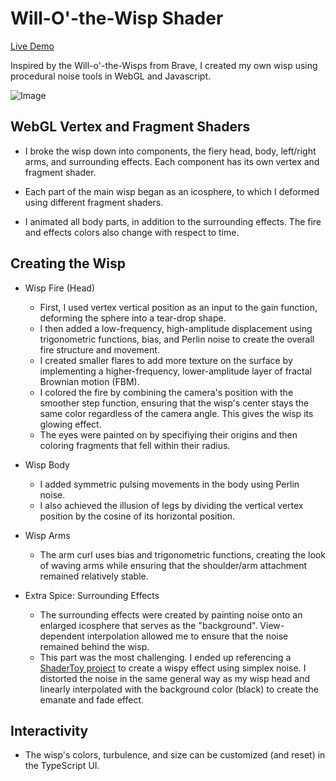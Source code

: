 # Will-O'-the-Wisp Shader

[Live Demo](https://yuhanliu-tech.github.io/will-o-wisp-shader/)

Inspired by the Will-o'-the-Wisps from Brave, I created my own wisp using procedural noise tools in WebGL and Javascript. 

![Image](https://github.com/yuhanliu-tech/will-o-wisp-shader/blob/master/wisp.png)

## WebGL Vertex and Fragment Shaders

* I broke the wisp down into components, the fiery head, body, left/right arms, and surrounding effects. Each component has its own vertex and fragment shader.

* Each part of the main wisp began as an icosphere, to which I deformed using different fragment shaders.

* I animated all body parts, in addition to the surrounding effects. The fire and effects colors also change with respect to time. 

## Creating the Wisp

* Wisp Fire (Head)

  * First, I used vertex vertical position as an input to the gain function, deforming the sphere into a tear-drop shape. 
  * I then added a low-frequency, high-amplitude displacement using trigonometric functions, bias, and Perlin noise to create the overall fire structure and movement.
  * I created smaller flares to add more texture on the surface by implementing a higher-frequency, lower-amplitude layer of fractal Brownian motion (FBM).
  * I colored the fire by combining the camera's position with the smoother step function, ensuring that the wisp's center stays the same color regardless of the camera angle. This gives the wisp its glowing effect.
  * The eyes were painted on by specifiying their origins and then coloring fragments that fell within their radius.

* Wisp Body

  * I added symmetric pulsing movements in the body using Perlin noise.
  * I also achieved the illusion of legs by dividing the vertical vertex position by the cosine of its horizontal position.
 
* Wisp Arms

  * The arm curl uses bias and trigonometric functions, creating the look of waving arms while ensuring that the shoulder/arm attachment remained relatively stable. 
  
* Extra Spice: Surrounding Effects

  * The surrounding effects were created by painting noise onto an enlarged icosphere that serves as the "background". View-dependent interpolation allowed me to ensure that the noise remained behind the wisp.
  * This part was the most challenging. I ended up referencing a [ShaderToy project](https://www.shadertoy.com/view/NtBXWV) to create a wispy effect using simplex noise. I distorted the noise in the same general way as my wisp head and linearly interpolated with the background color (black) to create the emanate and fade effect. 

## Interactivity 

* The wisp's colors, turbulence, and size can be customized (and reset) in the TypeScript UI. 

